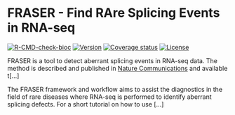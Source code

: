 # FRASER - Find RAre Splicing Events in RNA-seq

[![R-CMD-check-bioc](https://github.com/gagneurlab/FRASER/actions/workflows/check-bioc.yml/badge.svg?branch=master)](https://github.com/gagneurlab/FRASER/actions/workflows/check-bioc.yml)
[![Version](https://img.shields.io/github/v/release/gagneurlab/FRASER)](https://github.com/gagneurlab/FRASER/releases)
[![Coverage status](https://codecov.io/gh/gagneurlab/FRASER/branch/master/graph/badge.svg)](https://codecov.io/github/gagneurlab/FRASER/branch/master)
[![License](https://img.shields.io/badge/license-CC--BY--NC%204.0-green)](https://github.com/gagneurlab/FRASER/blob/master/LICENSE)

FRASER is a tool to detect aberrant splicing events in RNA-seq data. The method is described and published in [Nature Communications](https://doi.org/doi:10.1038/s41467-020-20573-7) and available t[...] 

The FRASER framework and workflow aims to assist the diagnostics in the field of rare diseases where RNA-seq is performed to identify aberrant splicing defects. For a short tutorial on how to use [...]